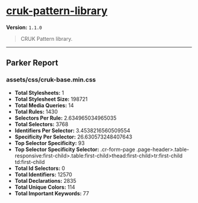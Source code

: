 # [cruk-pattern-library]( https://github.com/CRUKorg/cruk-pattern-library )

**Version:** `1.1.0`

> CRUK Pattern library.

* * *

## Parker Report

### assets/css/cruk-base.min.css

- **Total Stylesheets:** 1
- **Total Stylesheet Size:** 198721
- **Total Media Queries:** 14
- **Total Rules:** 1430
- **Selectors Per Rule:** 2.634965034965035
- **Total Selectors:** 3768
- **Identifiers Per Selector:** 3.4538216560509554
- **Specificity Per Selector:** 26.630573248407643
- **Top Selector Specificity:** 93
- **Top Selector Specificity Selector:** .cr-form-page .page-header>.table-responsive:first-child>.table:first-child>thead:first-child>tr:first-child td:first-child
- **Total Id Selectors:** 0
- **Total Identifiers:** 12570
- **Total Declarations:** 2835
- **Total Unique Colors:** 114
- **Total Important Keywords:** 77
